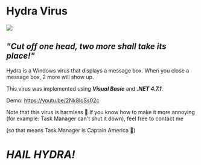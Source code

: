 # Hydra Virus
<img src="https://github.com/giabao4498/Hydra-Virus/blob/master/Hydra%20icon.ico">

## *"Cut off one head, two more shall take its place!"*

Hydra is a Windows virus that displays a message box. When you close a message box, 2 more will show up.

This virus was implemented using ***Visual Basic*** and ***.NET 4.7.1***.

Demo: https://youtu.be/2Nk8loSs02c

Note that this virus is harmless 🙂 If you know how to make it more annoying (for example: Task Manager can't shut it down), feel free to contact me

(so that means Task Manager is Captain America 🤔)

# *HAIL HYDRA!*
